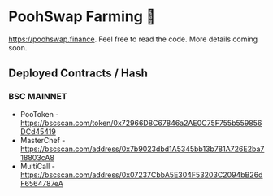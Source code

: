 # PoohSwap Farming 🐻

https://poohswap.finance. Feel free to read the code. More details coming soon.

## Deployed Contracts / Hash

### BSC MAINNET

- PooToken - https://bscscan.com/token/0x72966D8C67846a2AE0C75F755b559856DCd45419
- MasterChef - https://bscscan.com/address/0x7b9023dbd1A5345bb13b781A726E2ba718803cA8
- MultiCall - https://bscscan.com/address/0x07237CbbA5E304F53203C2094bB26dF6564787eA
